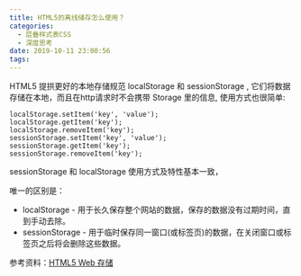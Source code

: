 ```yaml
---
title: HTML5的离线储存怎么使用？
categories:
  - 层叠样式表CSS
  - 深度思考
date: 2019-10-11 23:00:56
tags:
---
```

HTML5 提拱更好的本地存储规范 localStorage 和 sessionStorage , 它们将数据存储在本地，而且在http请求时不会携带 Storage 里的信息, 使用方式也很简单: 

```
localStorage.setItem('key', 'value');
localStorage.getItem('key');
localStorage.removeItem('key');
sessionStorage.setItem('key', 'value');
sessionStorage.getItem('key');
sessionStorage.removeItem('key');
```

sessionStorage 和 localStorage 使用方式及特性基本一致，

唯一的区别是：

- localStorage - 用于长久保存整个网站的数据，保存的数据没有过期时间，直到手动去除。
- sessionStorage - 用于临时保存同一窗口(或标签页)的数据，在关闭窗口或标签页之后将会删除这些数据。

参考资料：[HTML5 Web 存储](https://www.runoob.com/html/html5-webstorage.html)